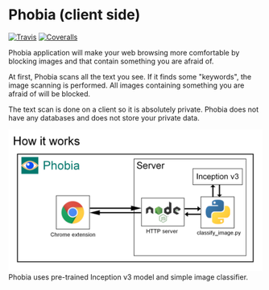 # Phobia (client side)
[![Travis][build-badge]][build]
[![Coveralls][coveralls-badge]][coveralls]

Phobia application will make your web browsing more comfortable by blocking images and that contain something you are afraid of.

At first, Phobia scans all the text you see. If it finds some "keywords", the image scanning is performed. All images containing something you are afraid of will be blocked.

The text scan is done on a client so it is absolutely private. Phobia does not have any databases and does not store your private data.

![Alt text](images/Structure.png)
Phobia uses pre-trained Inception v3 model and simple image classifier.

[build-badge]: https://img.shields.io/travis/AnthonyQuantum/PhobiaServer/master.png?style=flat-square
[build]: https://travis-ci.org/AnthonyQuantum/PhobiaServer

[coveralls-badge]: https://img.shields.io/coveralls/AnthonyQuantum/PhobiaServer/master.png?style=flat-square
[coveralls]: https://coveralls.io/github/AnthonyQuantum/PhobiaServer
